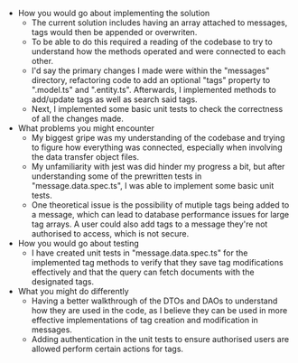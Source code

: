 * How you would go about implementing the solution
    - The current solution includes having an array attached to messages, tags would then be appended or overwriten.
    - To be able to do this required a reading of the codebase to try to understand how the methods operated and were connected to each other.
    - I'd say the primary changes I made were within the "messages" directory, refactoring code to add an optional "tags" property to ".model.ts" and ".entity.ts". Afterwards, I implemented methods to add/update tags as well as search said tags.
    - Next, I implemented some basic unit tests to check the correctness of all the changes made.
* What problems you might encounter
    - My biggest gripe was my understanding of the codebase and trying to figure how everything was connected, especially when involving the data transfer object files.
    - My unfamiliarity with jest was did hinder my progress a bit, but after understanding some of the prewritten tests in "message.data.spec.ts", I was able to implement some basic unit tests.
    - One theoretical issue is the possibility of mutiple tags being added to a message, which can lead to database performance issues for large tag arrays. A user could also add tags to a message they're not authorised to access, which is not secure.
* How you would go about testing
    - I have created unit tests in "message.data.spec.ts" for the implemented tag methods to verify that they save tag modifications effectively and that the query can fetch documents with the designated tags.
* What you might do differently
    - Having a better walkthrough of the DTOs and DAOs to understand how they are used in the code, as I believe they can be used in more effective implementations of tag creation and modification in messages.
    - Adding authentication in the unit tests to ensure authorised users are allowed perform certain actions for tags.
